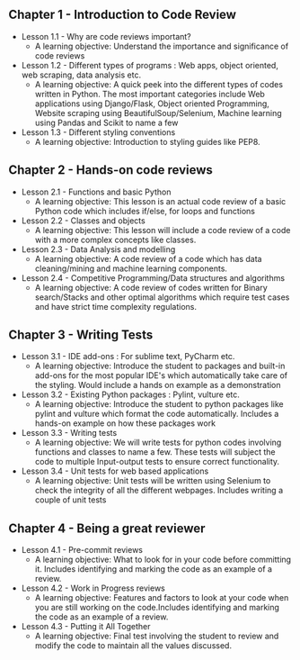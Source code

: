 ## Chapter 1 - Introduction to Code Review
   * Lesson 1.1 - Why are code reviews important?
     * A learning objective: Understand the importance and significance of code reviews
   * Lesson 1.2 - Different types of programs : Web apps, object oriented, web scraping, data analysis etc.
     * A learning objective: A quick peek into the different types of codes written in Python. The most important categories include Web applications using Django/Flask, Object oriented Programming, Website scraping using BeautifulSoup/Selenium, Machine learning using Pandas and Scikit to name a few
   * Lesson 1.3 - Different styling conventions
     * A learning objective: Introduction to styling guides like PEP8.
## Chapter 2 - Hands-on code reviews
   * Lesson 2.1 - Functions and basic Python
     * A learning objective: This lesson is an actual code review of a basic Python code which includes if/else, for loops and functions
   * Lesson 2.2 - Classes and objects
     * A learning objective: This lesson will include a code review of a code with a more complex concepts like classes.
   * Lesson 2.3 - Data Analysis and modelling
     * A learning objective: A code review of a code which has data cleaning/mining and machine learning components.
   * Lesson 2.4 - Competitive Programming/Data structures and algorithms
     * A learning objective: A code review of codes written for Binary search/Stacks and other optimal algorithms which require test cases and have strict time complexity regulations.
## Chapter 3 - Writing Tests
   * Lesson 3.1 - IDE add-ons : For sublime text, PyCharm etc.
     * A learning objective: Introduce the student to packages and built-in add-ons for the most popular IDE's which automatically take care of the styling. Would include a hands on example as a demonstration
   * Lesson 3.2 - Existing Python packages : Pylint, vulture etc.
     * A learning objective: Introduce the student to python packages like pylint and vulture which format the code automatically. Includes a hands-on example on how these packages work
   * Lesson 3.3 - Writing tests 
     * A learning objective: We will write tests for python codes involving functions and classes to name a few. These tests will subject the code to multiple Input-output tests to ensure correct functionality.
   * Lesson 3.4 - Unit tests for web based applications
     * A learning objective: Unit tests will be written using Selenium to check the integrity of all the different webpages. Includes writing a couple of unit tests
## Chapter 4 - Being a great reviewer
   * Lesson 4.1 - Pre-commit reviews
     * A learning objective: What to look for in your code before committing it. Includes identifying and marking the code as an example of a review.
   * Lesson 4.2 - Work in Progress reviews
     * A learning objective: Features and factors to look at your code when you are still working on the code.Includes identifying and marking the code as an example of a review.
   * Lesson 4.3 - Putting it All Together
     * A learning objective: Final test involving the student to review and modify the code to maintain all the values discussed.


